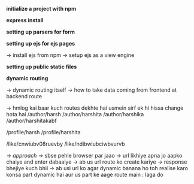 **initialize a project with npm**

**express install**

**setting up parsers for form**

**setting up ejs for ejs pages**

-> install ejs from npm
-> setup ejs as a view engine

**setting up public static files**

**dynamic routing**

 -> dynamic routing itself
 -> how to take data coming from frontend at backend route

-> hmlog kai baar kuch routes dekhte hai usmein sirf ek hi hissa change hota hai 
/author/harsh
/author/harshita
/author/harshika
/author/harshitakabf

/profile/harsh
/profile/harshita

/like/cnwiubv08ruevby 
/like/ndibwiubciwbvurvb

-> *approach*
-> sbse pehle browser par jaao
-> url likhiye apna jo aapko chaiye and enter dabaaiye
-> ab us url route ko create kariye
-> response bhejiye kuch bhii
-> ab usi url ko agar dynamic banana ho toh realise karo konsa part dynamic hai aur us part ke aage route main : laga do